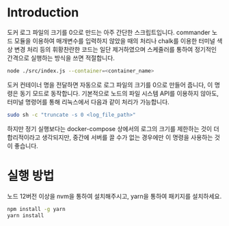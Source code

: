 # Introduction

도커 로그 파일의 크기를 0으로 만드는 아주 간단한 스크립트입니다. commander 노드 모듈을 이용하여 매개변수를 입력하지 않았을 때의 처리나 chalk를 이용한 터미널 색상 변경 처리 등의 휘황찬란한 코드는 일단 제거하였으며 스케줄러를 통하여 정기적인 간격으로 실행하는 방식을 쓰면 적절합니다.

```sh
node ./src/index.js --container=<container_name>
```

도커 컨테이너 명을 전달하면 자동으로 로그 파일의 크기를 0으로 만들어 줍니다, 이 명령은 동기 모드로 동작합니다. 기본적으로 노드의 파일 시스템 API를 이용하지 않아도, 터미널 명령어를 통해 리눅스에서 다음과 같이 처리가 가능합니다.

```sh
sudo sh -c "truncate -s 0 <log_file_path>"
```

하지만 정기 실행보다는 docker-compose 상에서의 로그의 크기를 제한하는 것이 더 합리적이라고 생각되지만, 중간에 서버를 끌 수가 없는 경우에만 이 명령을 사용하는 것이 좋습니다.

# 실행 방법

노드 12버전 이상을 nvm을 통하여 설치해주시고, yarn을 통하여 패키지를 설치하세요.

```sh
npm install -g yarn
yarn install
```
